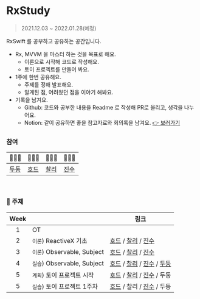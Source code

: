 # RxStudy

> 2021.12.03 ~ 2022.01.28(예정)

RxSwift 를 공부하고 공유하는 공간입니다.

- Rx, MVVM 을 마스터 하는 것을 목표로 해요.
  - 이론으로 시작해 코드로 작성해요.
  - 토이 프로젝트를 만들어 봐요.
- 1주에 한번 공유해요.
  - 주제를 정해 발표해요.
  - 알게된 점, 어려웠던 점을 이야기 해봐요.
- 기록을 남겨요.
  - Github: 코드와 공부한 내용을 Readme 로 작성해 PR로 올리고, 생각을 나누어요.
  - Notion: 같이 공유하면 좋을 참고자료와 회의록을 남겨요. [👉 보러가기](https://cookie-giant-a00.notion.site/RxStudy-8900234b5aa84db6af25d29715b6bddc)
    <br/>

### 참여

| 🧑🏻‍💻                               | 👨🏻‍💻                                 | 🧑🏻‍💻                               | 👩🏼‍💻                                  |
| ----------------------------------- | ---------------------------------- | ----------------------------------- | ----------------------------------- |
| [두둥](https://github.com/chicazic) | [호드](https://github.com/herohjk) | [찰리](https://github.com/chalie00) | [진수](https://github.com/Jinsujin) |

<br/>

### 📄 주제

| Week |                             | 링크                                                                                                                                                                                            |
| :--: | --------------------------- | ----------------------------------------------------------------------------------------------------------------------------------------------------------------------------------------------- |
|  1   | OT                          |
|  2   | `이론`) ReactiveX 기초      | [호드](1.ReactiveX-basic/herohjk/) / [찰리](1.ReactiveX-basic/chaile/) / [진수](1.ReactiveX-basic/jinsu/)                                                                                       |
|  3   | `이론`) Observable, Subject | [호드](2.Observable-Subject/herohjk/) / [찰리](2.Observable-Subject/chaile/) / [진수](2.Observable-Subject/jinsu/)                                                                              |
|  4   | `실습`) Observable, Subject | [호드](3.Practice-Observable-Subject/herohjk/) / [찰리](3.Practice-Observable-Subject/chaile/) / [진수](3.Practice-Observable-Subject/jinsu/) / [두둥](3.Practice-Observable-Subject/doodoong/) |
|  5   | `계획`) 토이 프로젝트 시작  | [호드](4.Project/herohjk/) / [찰리](4.Project/chaile/) / [진수](4.Project/jinsu/) / 두둥                                                                                                        |
|  5   | `실습`) 토이 프로젝트 1주차 | [호드](4.Project/herohjk/week1.md) / 찰리 / [진수](4.Project/jinsu/week1.md) / 두둥                                                                                                             |
